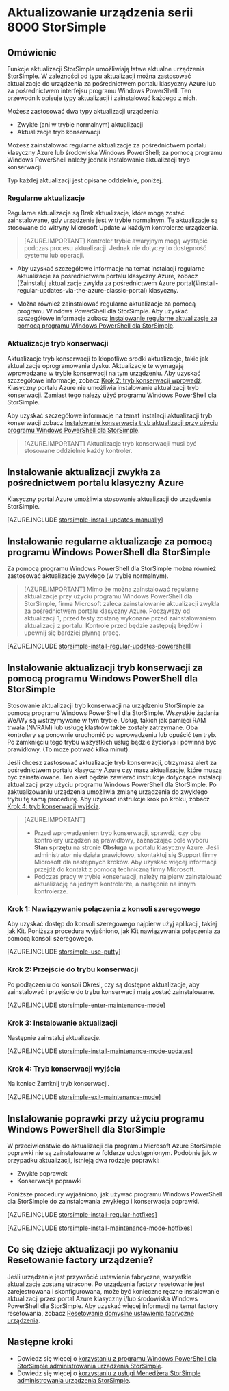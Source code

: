 <properties
   pageTitle="Aktualizowanie urządzenia StorSimple | Microsoft Azure"
   description="Wyjaśniono, jak za pomocą funkcji aktualizacji StorSimple Zainstaluj aktualizacje tryb zwykłego i konserwacja i poprawki."
   services="storsimple"
   documentationCenter="NA"
   authors="SharS"
   manager="carmonm"
   editor="" />
<tags 
   ms.service="storsimple"
   ms.devlang="NA"
   ms.topic="article"
   ms.tgt_pltfrm="NA"
   ms.workload="TBD"
   ms.date="06/28/2016"
   ms.author="v-sharos" />

# <a name="update-your-storsimple-8000-series-device"></a>Aktualizowanie urządzenia serii 8000 StorSimple

## <a name="overview"></a>Omówienie

Funkcje aktualizacji StorSimple umożliwiają łatwe aktualne urządzenia StorSimple. W zależności od typu aktualizacji można zastosować aktualizacje do urządzenia za pośrednictwem portalu klasyczny Azure lub za pośrednictwem interfejsu programu Windows PowerShell. Ten przewodnik opisuje typy aktualizacji i zainstalować każdego z nich.

Możesz zastosować dwa typy aktualizacji urządzenia: 

- Zwykłe (ani w trybie normalnym) aktualizacji
- Aktualizacje tryb konserwacji

Możesz zainstalować regularne aktualizacje za pośrednictwem portalu klasyczny Azure lub środowiska Windows PowerShell; za pomocą programu Windows PowerShell należy jednak instalowanie aktualizacji tryb konserwacji. 

Typ każdej aktualizacji jest opisane oddzielnie, poniżej.

### <a name="regular-updates"></a>Regularne aktualizacje

Regularne aktualizacje są Brak aktualizacje, które mogą zostać zainstalowane, gdy urządzenie jest w trybie normalnym. Te aktualizacje są stosowane do witryny Microsoft Update w każdym kontrolerze urządzenia. 

> [AZURE.IMPORTANT] Kontroler trybie awaryjnym mogą wystąpić podczas procesu aktualizacji. Jednak nie dotyczy to dostępność systemu lub operacji.

- Aby uzyskać szczegółowe informacje na temat instalacji regularne aktualizacje za pośrednictwem portalu klasyczny Azure, zobacz [Zainstaluj aktualizacje zwykła za pośrednictwem Azure portal(#install-regular-updates-via-the-azure-classic-portal) klasyczny.

- Można również zainstalować regularne aktualizacje za pomocą programu Windows PowerShell dla StorSimple. Aby uzyskać szczegółowe informacje zobacz [Instalowanie regularne aktualizacje za pomocą programu Windows PowerShell dla StorSimple](#install-regular-updates-via-windows-powershell-for-storsimple).

### <a name="maintenance-mode-updates"></a>Aktualizacje tryb konserwacji

Aktualizacje tryb konserwacji to kłopotliwe środki aktualizacje, takie jak aktualizacje oprogramowania dysku. Aktualizacje te wymagają wprowadzane w trybie konserwacji na tym urządzeniu. Aby uzyskać szczegółowe informacje, zobacz [Krok 2: tryb konserwacji wprowadź](#step2). Klasyczny portalu Azure nie umożliwia instalowanie aktualizacji tryb konserwacji. Zamiast tego należy użyć programu Windows PowerShell dla StorSimple. 

Aby uzyskać szczegółowe informacje na temat instalacji aktualizacji tryb konserwacji zobacz [Instalowanie konserwacja tryb aktualizacji przy użyciu programu Windows PowerShell dla StorSimple](#install-maintenance-mode-updates-via-windows-powershell-for-storsimple).

> [AZURE.IMPORTANT] Aktualizacje tryb konserwacji musi być stosowane oddzielnie każdy kontroler. 

## <a name="install-regular-updates-via-the-azure-classic-portal"></a>Instalowanie aktualizacji zwykła za pośrednictwem portalu klasyczny Azure

Klasyczny portal Azure umożliwia stosowanie aktualizacji do urządzenia StorSimple.

[AZURE.INCLUDE [storsimple-install-updates-manually](../../includes/storsimple-install-updates-manually.md)]

## <a name="install-regular-updates-via-windows-powershell-for-storsimple"></a>Instalowanie regularne aktualizacje za pomocą programu Windows PowerShell dla StorSimple

Za pomocą programu Windows PowerShell dla StorSimple można również zastosować aktualizacje zwykłego (w trybie normalnym).

> [AZURE.IMPORTANT] Mimo że można zainstalować regularne aktualizacje przy użyciu programu Windows PowerShell dla StorSimple, firma Microsoft zaleca zainstalowanie aktualizacji zwykła za pośrednictwem portalu klasyczny Azure. Począwszy od aktualizacji 1, przed testy zostaną wykonane przed zainstalowaniem aktualizacji z portalu. Kontrole przed będzie zastępują błędów i upewnij się bardziej płynną pracę. 

[AZURE.INCLUDE [storsimple-install-regular-updates-powershell](../../includes/storsimple-install-regular-updates-powershell.md)]

## <a name="install-maintenance-mode-updates-via-windows-powershell-for-storsimple"></a>Instalowanie aktualizacji tryb konserwacji za pomocą programu Windows PowerShell dla StorSimple

Stosowanie aktualizacji tryb konserwacji na urządzeniu StorSimple za pomocą programu Windows PowerShell dla StorSimple. Wszystkie żądania We/Wy są wstrzymywane w tym trybie. Usług, takich jak pamięci RAM trwała (NVRAM) lub usługę klastrów także zostały zatrzymane. Oba kontrolery są ponownie uruchomić po wprowadzeniu lub opuścić ten tryb. Po zamknięciu tego trybu wszystkich usług będzie życiorys i powinna być prawidłowy. (To może potrwać kilka minut).

Jeśli chcesz zastosować aktualizacje tryb konserwacji, otrzymasz alert za pośrednictwem portalu klasyczny Azure czy masz aktualizacje, które muszą być zainstalowane. Ten alert będzie zawierać instrukcje dotyczące instalacji aktualizacji przy użyciu programu Windows PowerShell dla StorSimple. Po zaktualizowaniu urządzenia umożliwia zmianę urządzenia do zwykłego trybu tę samą procedurę. Aby uzyskać instrukcje krok po kroku, zobacz [Krok 4: tryb konserwacji wyjścia](#step4).

> [AZURE.IMPORTANT] 
> 
> - Przed wprowadzeniem tryb konserwacji, sprawdź, czy oba kontrolery urządzeń są prawidłowy, zaznaczając pole wyboru **Stan sprzętu** na stronie **Obsługa** w portalu klasyczny Azure. Jeśli administrator nie działa prawidłowo, skontaktuj się Support firmy Microsoft dla następnych kroków. Aby uzyskać więcej informacji przejdź do kontakt z pomocą techniczną firmy Microsoft. 
> - Podczas pracy w trybie konserwacji, należy najpierw zainstalować aktualizację na jednym kontrolerze, a następnie na innym kontrolerze.

### <a name="step-1-connect-to-the-serial-console-a-namestep1"></a>Krok 1: Nawiązywanie połączenia z konsoli szeregowego<a name="step1">

Aby uzyskać dostęp do konsoli szeregowego najpierw użyj aplikacji, takiej jak Kit. Poniższa procedura wyjaśniono, jak Kit nawiązywania połączenia za pomocą konsoli szeregowego.

[AZURE.INCLUDE [storsimple-use-putty](../../includes/storsimple-use-putty.md)]

### <a name="step-2-enter-maintenance-mode-a-namestep2"></a>Krok 2: Przejście do trybu konserwacji<a name="step2">

Po podłączeniu do konsoli Określ, czy są dostępne aktualizacje, aby zainstalować i przejście do trybu konserwacji mają zostać zainstalowane.

[AZURE.INCLUDE [storsimple-enter-maintenance-mode](../../includes/storsimple-enter-maintenance-mode.md)]

### <a name="step-3-install-your-updates-a-namestep3"></a>Krok 3: Instalowanie aktualizacji<a name="step3">

Następnie zainstaluj aktualizacje.

[AZURE.INCLUDE [storsimple-install-maintenance-mode-updates](../../includes/storsimple-install-maintenance-mode-updates.md)]
 
### <a name="step-4-exit-maintenance-mode-a-namestep4"></a>Krok 4: Tryb konserwacji wyjścia<a name="step4">

Na koniec Zamknij tryb konserwacji.

[AZURE.INCLUDE [storsimple-exit-maintenance-mode](../../includes/storsimple-exit-maintenance-mode.md)]

## <a name="install-hotfixes-via-windows-powershell-for-storsimple"></a>Instalowanie poprawki przy użyciu programu Windows PowerShell dla StorSimple

W przeciwieństwie do aktualizacji dla programu Microsoft Azure StorSimple poprawki nie są zainstalowane w folderze udostępnionym. Podobnie jak w przypadku aktualizacji, istnieją dwa rodzaje poprawki: 

- Zwykłe poprawek 
- Konserwacja poprawki  

Poniższe procedury wyjaśniono, jak używać programu Windows PowerShell dla StorSimple do zainstalowania zwykłego i konserwacja poprawki.

[AZURE.INCLUDE [storsimple-install-regular-hotfixes](../../includes/storsimple-install-regular-hotfixes.md)]

[AZURE.INCLUDE [storsimple-install-maintenance-mode-hotfixes](../../includes/storsimple-install-maintenance-mode-hotfixes.md)]

## <a name="what-happens-to-updates-if-you-perform-a-factory-reset-of-the-device"></a>Co się dzieje aktualizacji po wykonaniu Resetowanie factory urządzenie?

Jeśli urządzenie jest przywrócić ustawienia fabryczne, wszystkie aktualizacje zostaną utracone. Po urządzenia factory resetowanie jest zarejestrowana i skonfigurowana, może być konieczne ręczne instalowanie aktualizacji przez portal Azure klasyczny i/lub środowiska Windows PowerShell dla StorSimple. Aby uzyskać więcej informacji na temat factory resetowania, zobacz [Resetowanie domyślne ustawienia fabryczne urządzenia](storsimple-manage-device-controller.md#reset-the-device-to-factory-default-settings).

## <a name="next-steps"></a>Następne kroki

- Dowiedz się więcej o [korzystaniu z programu Windows PowerShell dla StorSimple administrowania urządzenia StorSimple](storsimple-windows-powershell-administration.md).
- Dowiedz się więcej o [korzystaniu z usługi Menedżera StorSimple administrowania urządzenia StorSimple](storsimple-manager-service-administration.md).
